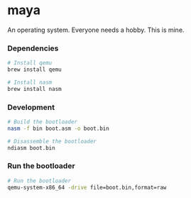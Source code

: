 # maya

An operating system. Everyone needs a hobby. This is mine.

### Dependencies
```bash
# Install qemu
brew install qemu

# Install nasm
brew install nasm
```

### Development
```bash
# Build the bootloader
nasm -f bin boot.asm -o boot.bin

# Disassemble the bootloader
ndiasm boot.bin
```

### Run the bootloader
```bash
# Run the bootloader
qemu-system-x86_64 -drive file=boot.bin,format=raw
```